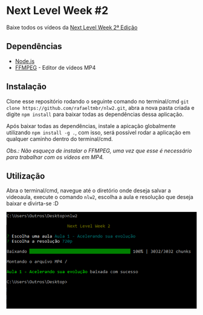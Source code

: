 # Next Level Week #2
 
Baixe todos os vídeos da [Next Level Week 2ª Edição](https://nextlevelweek.com/episodios/omnistack/edicao/2)

## Dependências
- [Node.js](https://nodejs.org/)
- [FFMPEG](https://ffmpeg.org/) - Editor de vídeos MP4

## Instalação
Clone esse repositório rodando o seguinte comando no terminal/cmd `git clone https://github.com/rafaeltmbr/nlw2.git`, abra a nova pasta criada e digite `npm install` para baixar todas as dependências dessa aplicação.

Após baixar todas as dependências, instale a apicação globalmente utilizando `npm install -g .`, com isso, será possível rodar a aplicação em qualquer caminho dentro do terminal/cmd.

*Obs.: Não esqueça de instalar o FFMPEG, uma vez que esse é necessário para trabalhar com os vídeos em MP4.*

## Utilização
Abra o terminal/cmd, navegue até o diretório onde deseja salvar a videoaula, execute o comando `nlw2`, escolha a aula e resolução que deseja baixar e divirta-se :D

![screenshot](assets/print.png)
